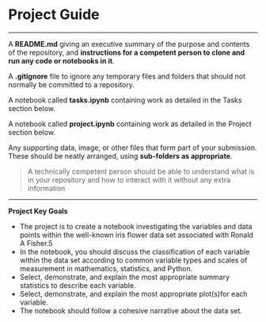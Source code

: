 # Project Guide

---

A **README.md** giving an executive summary of the purpose and contents of the repository, and **instructions for a competent person to clone and run any code or notebooks in it**.

A **.gitignore** file to ignore any temporary files and folders that should not normally be committed to a repository.

A notebook called **tasks.ipynb** containing work as detailed in the Tasks section below.

A notebook called **project.ipynb** containing work as detailed in the Project section below.

Any supporting data, image, or other files that form part of your submission. These should be neatly arranged, using **sub-folders as appropriate**.

> A technically competent person should be able to understand what is in your repository and how to interact with it without any extra information

---

**Project Key Goals**

- The project is to create a notebook investigating the variables and data points within the well-known iris flower data set associated with Ronald A Fisher.5
- In the notebook, you should discuss the classification of each variable within the data set according to common variable types and scales of measurement in mathematics, statistics, and Python.
- Select, demonstrate, and explain the most appropriate summary statistics to describe each variable.
- Select, demonstrate, and explain the most appropriate plot(s)for each variable.
- The notebook should follow a cohesive narrative about the data set.


